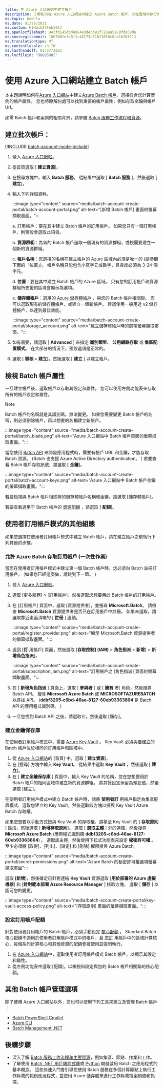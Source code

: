```yaml
---
title: 在 Azure 入口網站中建立帳戶
description: 了解如何在 Azure 入口網站中建立 Azure Batch 帳戶，以在雲端中執行大規模的平行工作負載
ms.topic: how-to
ms.date: 01/26/2021
ms.custom: H1Hack27Feb2017
ms.openlocfilehash: 943fd145dbd4964e0d43d91f726ea5a79fda59de
ms.sourcegitcommit: 100390fefd8f1c48173c51b71650c8ca1b26f711
ms.translationtype: MT
ms.contentlocale: zh-TW
ms.lasthandoff: 01/27/2021
ms.locfileid: "98895985"
---
```

# <a name="create-a-batch-account-with-the-azure-portal"></a>使用 Azure 入口網站建立 Batch 帳戶

本主題說明如何在[Azure 入口網站](https://portal.azure.com)中建立[Azure Batch 帳戶](accounts.md)，選擇符合您計算案例的帳戶屬性。 您也將瞭解何處可以找到重要的帳戶屬性，例如存取金鑰與帳戶 Url。

如需 Batch 帳戶和案例的相關背景，請參閱 [Batch 服務工作流程和資源](batch-service-workflow-features.md)。

## <a name="create-a-batch-account"></a>建立批次帳戶：

[!INCLUDE [batch-account-mode-include](../../includes/batch-account-mode-include.md)]

1. 登入 [Azure 入口網站](https://portal.azure.com)。

1. 從首頁選取 [ **建立資源**]。

1. 在搜尋方塊中，輸入 **Batch 服務**。 從結果中選取 [ **Batch 服務** ]，然後選取 [ **建立**]。

1. 輸入下列詳細資料。

    :::image type="content" source="media/batch-account-create-portal/batch-account-portal.png" alt-text="[新增 Batch 帳戶] 畫面的螢幕擷取畫面。":::

    a. 訂用帳戶：要在其中建立 Batch 帳戶的訂用帳戶。 如果您只有一個訂用帳戶，則預設會選取此項目。

    b. **資源群組**：為新的 Batch 帳戶選取一個現有的資源群組，或視需要建立一個新的資源群組。

    c. **帳戶名稱**：您選擇的名稱在建立帳戶的 Azure 區域內必須是唯一的 (請參閱下面的「位置」)。 帳戶名稱只能包含小寫字元或數字，且長度必須為 3-24 個字元。

    d. **位置**：要在其中建立 Batch 帳戶的 Azure 區域。 只有您的訂用帳戶和資源群組所支援的區域會顯示為選項。

    e. **儲存體帳戶**：選用的 [Azure 儲存體帳戶](accounts.md#azure-storage-accounts) ，與您的 Batch 帳戶相關聯。 您可以選取現有的儲存體帳戶，或建立一個新帳戶。 建議使用一般用途 v2 儲存體帳戶，以達到最佳效能。

    :::image type="content" source="media/batch-account-create-portal/storage_account.png" alt-text="建立儲存體帳戶時的選項螢幕擷取畫面。":::

1. 如有需要，請選取 [ **Advanced** ] 來指定 **識別類型**、 **公用網路存取** 或 **集區配置模式**。 在大部分的情況下，預設選項是正常的。

1. 選取 [ **審核 + 建立**]，然後選取 [ **建立** ] 以建立帳戶。

## <a name="view-batch-account-properties"></a>檢視 Batch 帳戶屬性

一旦建立帳戶後，選取帳戶以存取其設定和屬性。 您可以使用左側功能表來存取所有的帳戶設定和屬性。

> [!NOTE]
> Batch 帳戶的名稱就是其識別碼，無法變更。 如果您需要變更 Batch 帳戶的名稱，則必須刪除帳戶，再以想要的名稱建立新帳戶。

:::image type="content" source="media/batch-account-create-portal/batch_blade.png" alt-text="Azure 入口網站中 Batch 帳戶頁面的螢幕擷取畫面。":::

當您使用 [Batch API](batch-apis-tools.md#azure-accounts-for-batch-development) 來開發應用程式時，需要有帳戶 URL 和金鑰，才能存取 Batch 資源。  (Batch 也支援 Azure Active Directory authentication。 ) 若要查看 Batch 帳戶存取訊號，請選取 [ **金鑰**]。

:::image type="content" source="media/batch-account-create-portal/batch-account-keys.png" alt-text="Azure 入口網站中 Batch 帳戶金鑰的螢幕擷取畫面。":::

若要檢視與 Batch 帳戶相關聯的儲存體帳戶名稱和金鑰，請選取 [儲存體帳戶]。

若要查看適用于 Batch 帳戶的 [資源配額](batch-quota-limit.md) ，請選取 [ **配額**]。

## <a name="additional-configuration-for-user-subscription-mode"></a>使用者訂用帳戶模式的其他組態

如果您選擇在使用者訂用帳戶模式中建立 Batch 帳戶，請在建立帳戶之前執行下列其他的步驟。

### <a name="allow-azure-batch-to-access-the-subscription-one-time-operation"></a>允許 Azure Batch 存取訂用帳戶 (一次性作業)

當您在使用者訂用帳戶模式中建立第一個 Batch 帳戶時，您必須向 Batch 註冊訂用帳戶。  (如果您已經這麼做，請跳到下一節。 ) 

1. 登入 [Azure 入口網站](https://portal.azure.com)。

1. 選取 [更多服務] > [訂用帳戶]，然後選取您想要用於 Batch 帳戶的訂用帳戶。

1. 在 [訂用帳戶] 頁面中，選取 [資源提供者]，並搜尋 **Microsoft.Batch**。 請檢查 **Microsoft.Batch** 資源提供者是否已在訂用帳戶中註冊。 如果未選取，請選取靠近畫面頂端的 [ **註冊** ] 連結。

    :::image type="content" source="media/batch-account-create-portal/register_provider.png" alt-text="顯示 Microsoft.Batch 資源提供者的螢幕擷取畫面。":::

1. 返回 [**訂** 用帳戶] 頁面，然後選取 [**存取控制] (IAM)**  >  **角色指派**  >  **新增**[  >  **新增角色指派**]。

    :::image type="content" source="media/batch-account-create-portal/subscription_iam.png" alt-text="訂用帳戶之 [角色指派] 頁面的螢幕擷取畫面。":::

1. 在 [ **新增角色指派** ] 頁面上，選取 [ **參與者** ] 或 [ **擁有** 者] 角色，然後搜尋 Batch API。 搜尋 **Microsoft Azure Batch** 或 **MICROSOFTAZUREBATCH** 以尋找 API。  (**ddbf3205-c6bd-46ae-8127-60eb93363864** 是 Batch API 的應用程式識別碼。 ) 

1. 一旦您找到 Batch API 之後，請選取它，然後選取 [儲存]。

### <a name="create-a-key-vault"></a>建立金鑰保存庫

在使用者訂用帳戶模式中，需要 [Azure Key Vault](../key-vault/general/overview.md) 。 Key Vault 必須與要建立的 Batch 帳戶位於相同的訂用帳戶和區域中。

1. 從 [Azure 入口網站](https://portal.azure.com)的 [首頁] 中，選取 [ **建立資源**]。
1. 在 [搜尋] 方塊中輸入 **Key Vault**。 從結果中選取 **Key Vault** ，然後選取 [ **建立**]。
1. 在 [ **建立金鑰保存庫** ] 頁面中，輸入 Key Vault 的名稱，並在您想要用於 Batch 帳戶的相同區域中建立新的資源群組。 將其餘設定保留為預設值，然後選取 [建立]。

在使用者訂用帳戶模式中建立 Batch 帳戶時，請將 **使用者訂** 用帳戶指定為集區配置模式、選取您建立的 Key Vault，然後選取該方塊以授與 Key Vault Azure Batch 存取權。

如果您想要以手動方式授與 Key Vault 的存取權，請移至 Key Vault 的 [ **存取原則** ] 區段，然後選取 [ **新增存取原則**]。 選取 [ **選取主體** ] 旁的連結，然後搜尋 **Microsoft Azure Batch** (應用程式識別碼 **ddbf3205-c6bd-46ae-8127-60eb93363864**) 。 選取該主體，然後使用下拉式功能表來設定 **秘密許可權** 。 至少必須將 [取得]、[列出]、[設定] 和 [刪除] 權限授與 Azure Batch。

:::image type="content" source="media/batch-account-create-portal/secret-permissions.png" alt-text="Azure Batch 的秘密許可權選項螢幕擷取畫面":::

選取 **[新增**]，然後確定已針對連結 **Key Vault** 資源選取 [**用於部署的 Azure 虛擬機器**] 和 [**針對範本部署 Azure Resource Manager** ] 核取方塊。 選取 [ **儲存** ] 以認可您的變更。

:::image type="content" source="media/batch-account-create-portal/key-vault-access-policy.png" alt-text="[存取原則] 畫面的螢幕擷取畫面。":::

### <a name="configure-subscription-quotas"></a>設定訂用帳戶配額

針對使用者訂用帳戶的 Batch 帳戶，必須手動設定 [核心配額](batch-quota-limit.md) 。 Standard Batch 核心配額不適用於使用者訂用帳戶模式中的帳戶，且 [您訂](../azure-resource-manager/management/azure-subscription-service-limits.md) 用帳戶中的區域計算核心、每個系列計算核心和其他資源的配額會被使用並強制執行。

1. 在 [Azure 入口網站](https://portal.azure.com)中，選取使用者訂用帳戶模式 Batch 帳戶，以顯示其設定和屬性。
1. 從左側功能表中選取 [配額]，以檢視和設定與您的 Batch 帳戶相關聯的核心配額。

## <a name="other-batch-account-management-options"></a>其他 Batch 帳戶管理選項

除了使用 Azure 入口網站以外，您也可以使用下列工具來建立及管理 Batch 帳戶︰

- [Batch PowerShell Cmdlet](batch-powershell-cmdlets-get-started.md)
- [Azure CLI](batch-cli-get-started.md)
- [Batch Management .NET](batch-management-dotnet.md)

## <a name="next-steps"></a>後續步驟

- 深入了解 [Batch 服務工作流程和主要資源](batch-service-workflow-features.md)，例如集區、節點、作業和工作。
- 了解使用 [Batch .NET 用戶端程式庫](quick-run-dotnet.md)或 [Python](quick-run-python.md) 開發啟用 Batch 之應用程式的基本概念。 這些快速入門會引導您使用 Batch 服務在多個計算節點上執行工作負載的範例應用程式，並使用 Azure 儲存體來進行工作負載檔案預備和抓取。
